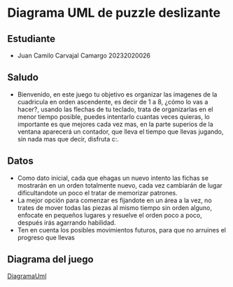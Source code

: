 # Diagrama UML de puzzle deslizante

## Estudiante

- Juan Camilo Carvajal Camargo 20232020026

## Saludo
- Bienvenido, en este juego tu objetivo es organizar las imagenes de la cuadricula en orden ascendente, es decir de 1 a 8, ¿cómo lo vas a hacer?, usando las flechas de tu teclado, trata de organizarlas en el menor tiempo posible, puedes intentarlo cuantas veces quieras, lo importante es que mejores cada vez mas, en la parte superios de la ventana aparecerá un contador, que lleva el tiempo que llevas jugando, sin nada mas que decir, disfruta c:.

## Datos
- Como dato inicial, cada que ehagas un nuevo intento las fichas se mostrarán en un orden totalmente nuevo, cada vez cambiarán de lugar dificultandote un poco el tratar de memorizar patrones.
- La mejor opción para comenzar es fijandote en un área a la vez, no trates de mover todas las piezas al mismo tiempo sin orden alguno, enfocate en pequeños lugares y resuelve el orden poco a poco, después irás agarrando habilidad.
- Ten en cuenta los posibles movimientos futuros, para que no arruines el progreso que llevas

## Diagrama del juego

[DiagramaUml](out/diagrama/diagrama.png)
